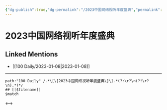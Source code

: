 ```yaml
---
{"dg-publish":true,"dg-permalink":"/2023中国网络视听年度盛典","permalink":"/2023中国网络视听年度盛典/"}
---
```


# 2023中国网络视听年度盛典

## Linked Mentions
- [[100 Daily/2023-01-08\|2023-01-08]]


---

```expander
path:"100 Daily" /.*\[\[2023中国网络视听年度盛典\]\].*(?:\r?\n(?!\r?\n).*)*/
## [[$filename]]
$match
```

<-->